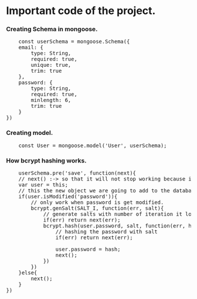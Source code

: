 # Important code of the project. 

### Creating Schema in mongoose. 

<pre>
    const userSchema = mongoose.Schema({
    email: {
        type: String,
        required: true,
        unique: true,
        trim: true
    }, 
    password: {
        type: String,
        required: true,
        minlength: 6,
        trim: true
    }
})
</pre>

### Creating model.

<pre>
    const User = mongoose.model('User', userSchema);
</pre>

### How bcrypt hashing works.

<pre>
    userSchema.pre('save', function(next){
    // next() :-> so that it will not stop working because it's a middleware.
    var user = this;
    // this the new object we are going to add to the database.
    if(user.isModified('password')){
        // only work when password is get modified.
        bcrypt.genSalt(SALT_I, function(err, salt){
            // generate salts with number of iteration it looks like this (sdjkfsdfkk$jlsf$sfkl$skfsdkf$ks;kdfsdf)
            if(err) return next(err);
            bcrypt.hash(user.password, salt, function(err, hash){
                // hashing the password with salt 
                if(err) return next(err);
                
                user.password = hash;
                next();
            })
        })
    }else{
        next();
    }  
})
</pre>